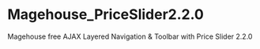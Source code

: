 Magehouse_PriceSlider2.2.0
==========================

Magehouse free AJAX Layered Navigation &amp; Toolbar with Price Slider 2.2.0


